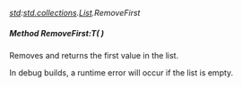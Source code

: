 _[std](../../modules/std/std-module.md):[std.collections](../../modules/std/std-collections.md).[List<T>](../../modules/std/std-collections-list.md).RemoveFirst_
##### Method RemoveFirst:T(  )
Removes and returns the first value in the list.

In debug builds, a runtime error will occur if the list is empty.
